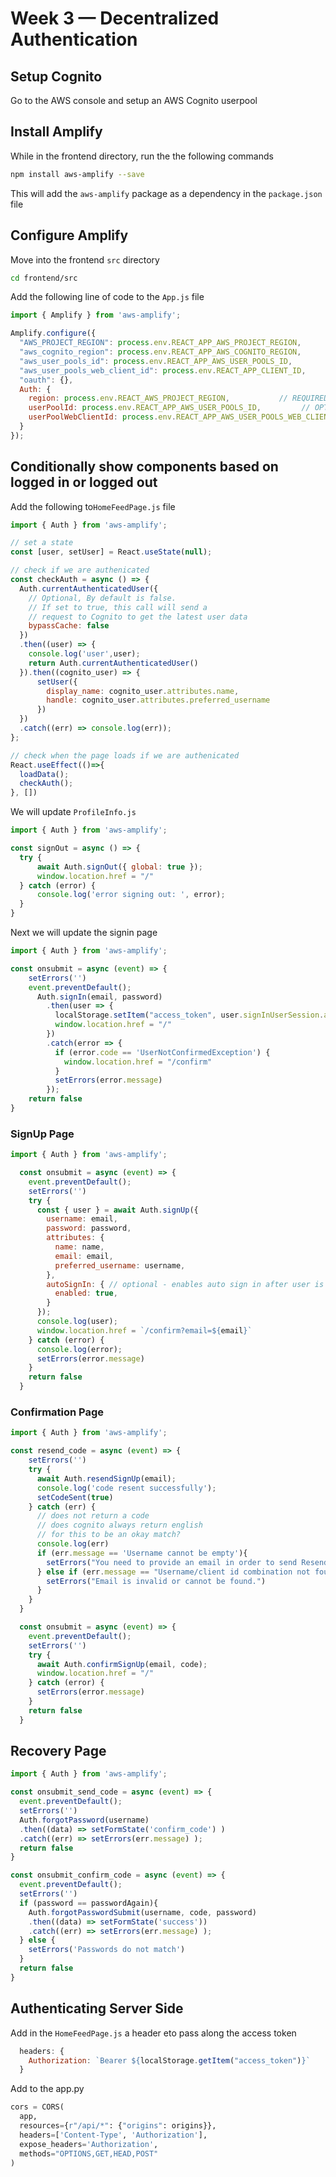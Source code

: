 # Week 3 — Decentralized Authentication

## Setup Cognito
Go to the AWS console and setup an AWS Cognito userpool

## Install Amplify
While in the frontend directory, run the the following commands

```bash
npm install aws-amplify --save
```
This will add the `aws-amplify` package as a dependency in the `package.json` file

## Configure Amplify
Move into the frontend `src` directory

```bash
cd frontend/src
```

Add the following line of code to the `App.js` file

```js
import { Amplify } from 'aws-amplify';

Amplify.configure({
  "AWS_PROJECT_REGION": process.env.REACT_APP_AWS_PROJECT_REGION,
  "aws_cognito_region": process.env.REACT_APP_AWS_COGNITO_REGION,
  "aws_user_pools_id": process.env.REACT_APP_AWS_USER_POOLS_ID,
  "aws_user_pools_web_client_id": process.env.REACT_APP_CLIENT_ID,
  "oauth": {},
  Auth: {
    region: process.env.REACT_AWS_PROJECT_REGION,           // REQUIRED - Amazon Cognito Region
    userPoolId: process.env.REACT_APP_AWS_USER_POOLS_ID,         // OPTIONAL - Amazon Cognito User Pool ID
    userPoolWebClientId: process.env.REACT_APP_AWS_USER_POOLS_WEB_CLIENT_ID,   // OPTIONAL - Amazon Cognito Web Client ID (26-char alphanumeric string)
  }
});
```

## Conditionally show components based on logged in or logged out

Add the following to`HomeFeedPage.js` file

```js
import { Auth } from 'aws-amplify';

// set a state
const [user, setUser] = React.useState(null);

// check if we are authenicated
const checkAuth = async () => {
  Auth.currentAuthenticatedUser({
    // Optional, By default is false.
    // If set to true, this call will send a 
    // request to Cognito to get the latest user data
    bypassCache: false 
  })
  .then((user) => {
    console.log('user',user);
    return Auth.currentAuthenticatedUser()
  }).then((cognito_user) => {
      setUser({
        display_name: cognito_user.attributes.name,
        handle: cognito_user.attributes.preferred_username
      })
  })
  .catch((err) => console.log(err));
};

// check when the page loads if we are authenicated
React.useEffect(()=>{
  loadData();
  checkAuth();
}, [])
```

We will update `ProfileInfo.js`

```js
import { Auth } from 'aws-amplify';

const signOut = async () => {
  try {
      await Auth.signOut({ global: true });
      window.location.href = "/"
  } catch (error) {
      console.log('error signing out: ', error);
  }
}
```

Next we will update the signin page

```js
import { Auth } from 'aws-amplify';

const onsubmit = async (event) => {
    setErrors('')
    event.preventDefault();
      Auth.signIn(email, password)
        .then(user => {
          localStorage.setItem("access_token", user.signInUserSession.accessToken.jwtToken)
          window.location.href = "/"
        })
        .catch(error => {
          if (error.code == 'UserNotConfirmedException') {
            window.location.href = "/confirm"
          }
          setErrors(error.message)
        });
    return false
}
```

### SignUp Page

```js
import { Auth } from 'aws-amplify';

  const onsubmit = async (event) => {
    event.preventDefault();
    setErrors('')
    try {
      const { user } = await Auth.signUp({
        username: email,
        password: password,
        attributes: {
          name: name,
          email: email,
          preferred_username: username,
        },
        autoSignIn: { // optional - enables auto sign in after user is confirmed
          enabled: true,
        }
      });
      console.log(user);
      window.location.href = `/confirm?email=${email}`
    } catch (error) {
      console.log(error);
      setErrors(error.message)
    }
    return false
  }
```

### Confirmation Page

```js
import { Auth } from 'aws-amplify';

const resend_code = async (event) => {
    setErrors('')
    try {
      await Auth.resendSignUp(email);
      console.log('code resent successfully');
      setCodeSent(true)
    } catch (err) {
      // does not return a code
      // does cognito always return english
      // for this to be an okay match?
      console.log(err)
      if (err.message == 'Username cannot be empty'){
        setErrors("You need to provide an email in order to send Resend Activiation Code")   
      } else if (err.message == "Username/client id combination not found."){
        setErrors("Email is invalid or cannot be found.")   
      }
    }
  }

  const onsubmit = async (event) => {
    event.preventDefault();
    setErrors('')
    try {
      await Auth.confirmSignUp(email, code);
      window.location.href = "/"
    } catch (error) {
      setErrors(error.message)
    }
    return false
  }
  ```

  ## Recovery Page

  ```js
import { Auth } from 'aws-amplify';

const onsubmit_send_code = async (event) => {
    event.preventDefault();
    setErrors('')
    Auth.forgotPassword(username)
    .then((data) => setFormState('confirm_code') )
    .catch((err) => setErrors(err.message) );
    return false
  }
  
  const onsubmit_confirm_code = async (event) => {
    event.preventDefault();
    setErrors('')
    if (password == passwordAgain){
      Auth.forgotPasswordSubmit(username, code, password)
      .then((data) => setFormState('success'))
      .catch((err) => setErrors(err.message) );
    } else {
      setErrors('Passwords do not match')
    }
    return false
  }
  ```

## Authenticating Server Side

Add in the `HomeFeedPage.js` a header eto pass along the access token

```js
  headers: {
    Authorization: `Bearer ${localStorage.getItem("access_token")}`
  }
```

Add to the app.py

```python
cors = CORS(
  app, 
  resources={r"/api/*": {"origins": origins}},
  headers=['Content-Type', 'Authorization'], 
  expose_headers='Authorization',
  methods="OPTIONS,GET,HEAD,POST"
)
```
